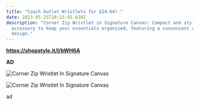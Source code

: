 ```yaml
---
title: "Coach Outlet Wristlets for $24.64! "
date: 2023-05-25T20:23:45.628Z
description: "Corner Zip Wristlet in Signature Canvas: Compact and stylish
  accessory to keep your essentials organized, featuring a convenient corner zip
  design."
---
```

**https://shopstyle.it/l/bWH6A** 

**AD** <!--StartFragment-->

![Corner Zip Wristlet In Signature Canvas](https://images.coach.com/is/image/Coach/58035_imrvq_a0?$desktopProduct$)

<!--EndFragment-->

<!--StartFragment-->

![Corner Zip Wristlet In Signature Canvas](https://images.coach.com/is/image/Coach/58035_imnlj_a0?$desktopProduct$)

<!--EndFragment-->

ad